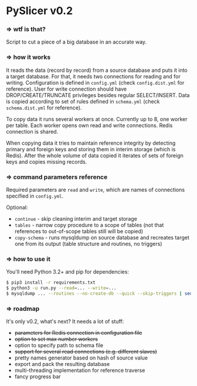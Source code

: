 # PySlicer v0.2

### ⇒ wtf is that?

Script to cut a piece of a big database in an accurate way.

### ⇒ how it works

It reads the data (record by record) from a source database and puts it into
a target database. For that, it needs two connections for reading and for writing.
Configuration is defined in `config.yml` (check `config.dist.yml` for reference).
User for write connection should have DROP/CREATE/TRUNCATE privileges besides
regular SELECT/INSERT. Data is copied according to set of rules defined in
`schema.yml` (check `schema.dist.yml` for reference).

To copy data it runs several workers at once. Currently up to 8, one worker per table.
Each worker opens own read and write connections. Redis connection is shared.

When copying data it tries to maintain reference integrity by detecting primary
and foreign keys and storing them in interim storage (which is Redis).
After the whole volume of data copied it iterates of sets of foreign keys and copies missing records.

### ⇒ command parameters reference

Required parameters are `read` and `write`, which are names of connections specified in `config.yml`.

Optional:

* `continue` - skip cleaning interim and target storage
* `tables` - narrow copy procedure to a scope of tables (not that references
to out-of-scope tables still will be copied)
* `copy-schema` - runs mysqldump on source database and recreates target one
from its output (table structure and routines, no triggers)

### ⇒ how to use it

You'll need Python 3.2+ and pip for dependencies:

```bash
$ pip3 install -r requirements.txt
$ python3 -u run.py --read=... --write=...
$ mysqldump ... --routines --no-create-db --quick --skip-triggers | sed -E "s/DEFINER=[^ ]+ //g" > /tmp/sliced_db.sql
```

### ⇒ roadmap

It's only v0.2, what's next? It needs a lot of stuff:

* ~~parameters for Redis connection in configuration file~~
* ~~option to set max number workers~~
* option to specify path to schema file
* ~~support for several read connections (e.g. different slaves)~~
* pretty names generator based on hash of source value
* export and pack the resulting database
* multi-threading implementation for reference traverse
* fancy progress bar
